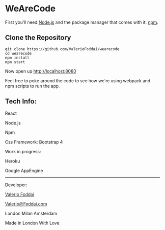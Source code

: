 # WeAreCode

First you'll need [Node.js](https://nodejs.org) and the package manager
that comes with it: [npm](https://www.npmjs.com/).

## Clone the Repository

```
git clone https://github.com/ValerioFoddai/wearecode
cd wearecode
npm install
npm start
```

Now open up [http://localhost:8080](http://localhost:8080)

Feel free to poke around the code to see how we're using webpack and npm
scripts to run the app.

## Tech Info:

React

Node.js

Npm

Css Framework: Bootstrap 4

Work in progress:

Heroku

Google AppEngine

---
Developer:

[Valerio Foddai ](http:foddai.com)

Valerio@Foddai.com

London  Milan Amsterdam

Made in London With Love
